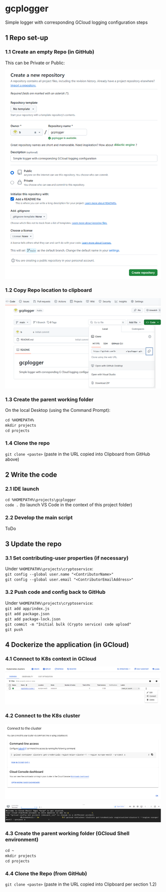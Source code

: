 # gcplogger
Simple logger with corresponding GCloud logging configuration steps

## 1 Repo set-up

### 1.1 Create an empty Repo (in GitHub)

This can be Private or Public:

![Repo set-up](README.images/Picture1.png)

### 1.2 Copy Repo location to clipboard

![Copy repo location](README.images/Picture2.png)

### 1.3 Create the parent working folder

On the local Desktop (using the Command Prompt):

`cd %HOMEPATH%`</br>
`mkdir projects`</br>
`cd projects`

### 1.4 Clone the repo

`git clone <paste>` (paste in the URL copied into Clipboard from GitHub above)

## 2 Write the code

### 2.1 IDE launch

`cd %HOMEPATH%\projects\gcplogger`<br/>
`code .` (to launch VS Code in the context of this project folder)

### 2.2 Develop the main script

ToDo

## 3 Update the repo

### 3.1 Set contributing-user properties (if necessary)

Under `%HOMEPATH%\projects\cryptoservice`:<br/>
`git config --global user.name "<ContributorName>"`<br/>
`git config --global user.email "<ContributorEmailAddress>"`

### 3.2 Push code and config back to GitHub

Under `%HOMEPATH%\projects\cryptoservice`:<br/>
`git add app/index.js`<br/>
`git add package.json`<br/>
`git add package-lock.json`<br/>
`git commit -m "Initial bulk (Crypto service) code upload"`<br/>
`git push`<br/>

## 4 Dockerize the application (in GCloud)

### 4.1 Connect to K8s context in GCloud

![Connecting to K8s context](https://github.com/burningglass/registrationservicemeshsetup/blob/main/README.images/Picture1.png)

### 4.2 Connect to the K8s cluster

![Connecting to the K8s cluster](https://github.com/burningglass/registrationservicemeshsetup/blob/main/README.images/Picture2.png)

![Connecting to the K8s cluster](https://github.com/burningglass/registrationservicemeshsetup/blob/main/README.images/Picture3.png)

### 4.3 Create the parent working folder (GCloud Shell environment)

`cd ~`<br/>
`mkdir projects`<br/>
`cd projects`

### 4.4 Clone the Repo (from GitHub)

`git clone <paste>` (paste in the URL copied into Clipboard per section 1.2)
